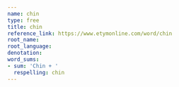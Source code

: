```yaml
---
name: chin
type: free
title: chin
reference_link: https://www.etymonline.com/word/chin
root_name: 
root_language: 
denotation: 
word_sums:
- sum: 'Chin + '
  respelling: chin
---
```

